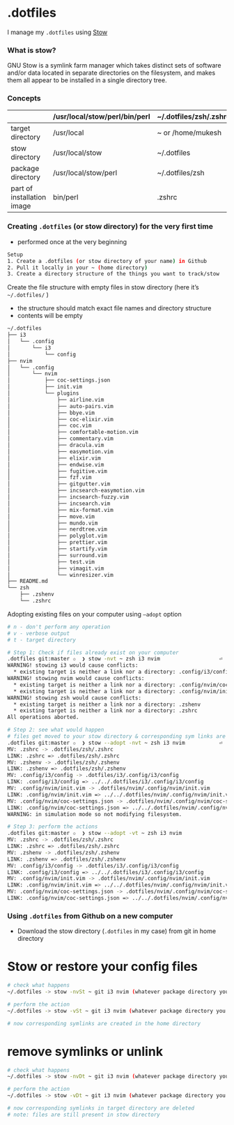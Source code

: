 # .dotfiles

I manage my `.dotfiles` using [Stow](https://www.gnu.org/software/stow/manual/stow.html)

### What is stow?

GNU Stow is a symlink farm manager which takes distinct sets of software and/or data located in separate directories on the filesystem, and makes them all appear to be installed in a single directory tree.

### Concepts

|  | /usr/local/stow/perl/bin/perl | ~/.dotfiles/zsh/.zshrc |
| --- | --- | --- |
| target directory | /usr/local | ~ or /home/mukesh |
| stow directory | /usr/local/stow | ~/.dotfiles |
| package directory | /usr/local/stow/perl | ~/.dotfiles/zsh |
| part of installation image | bin/perl | .zshrc |

### Creating `.dotfiles` (or stow directory) for the very first time

- performed once at the very beginning

```bash
Setup
1. Create a .dotfiles (or stow directory of your name) in Github
2. Pull it locally in your ~ (home directory)
3. Create a directory structure of the things you want to track/stow
```

Create the file structure with empty files in stow directory (here it’s `~/.dotfiles/` )

- the structure should match exact file names and directory structure
- contents will be empty

```bash
~/.dotfiles
├── i3
│   └── .config
│       └── i3
│           └── config
├── nvim
│   └── .config
│       └── nvim
│           ├── coc-settings.json
│           ├── init.vim
│           └── plugins
│               ├── airline.vim
│               ├── auto-pairs.vim
│               ├── bbye.vim
│               ├── coc-elixir.vim
│               ├── coc.vim
│               ├── comfortable-motion.vim
│               ├── commentary.vim
│               ├── dracula.vim
│               ├── easymotion.vim
│               ├── elixir.vim
│               ├── endwise.vim
│               ├── fugitive.vim
│               ├── fzf.vim
│               ├── gitgutter.vim
│               ├── incsearch-easymotion.vim
│               ├── incsearch-fuzzy.vim
│               ├── incsearch.vim
│               ├── mix-format.vim
│               ├── move.vim
│               ├── mundo.vim
│               ├── nerdtree.vim
│               ├── polyglot.vim
│               ├── prettier.vim
│               ├── startify.vim
│               ├── surround.vim
│               ├── test.vim
│               ├── vimagit.vim
│               └── winresizer.vim
├── README.md
└── zsh
    ├── .zshenv
    └── .zshrc
```

Adopting existing files on your computer using `—adopt` option

```bash
# n - don't perform any operation
# v - verbose output
# t - target directory

# Step 1: Check if files already exist on your computer
.dotfiles git:master ✩  ❯ stow -nvt ~ zsh i3 nvim                   ⏎
WARNING! stowing i3 would cause conflicts:
  * existing target is neither a link nor a directory: .config/i3/config
WARNING! stowing nvim would cause conflicts:
  * existing target is neither a link nor a directory: .config/nvim/coc-settings.json
  * existing target is neither a link nor a directory: .config/nvim/init.vim
WARNING! stowing zsh would cause conflicts:
  * existing target is neither a link nor a directory: .zshenv
  * existing target is neither a link nor a directory: .zshrc
All operations aborted.

# Step 2: see what would happen
# files get moved to your stow directory & corresponding sym links are created in the home directory
.dotfiles git:master ✩  ❯ stow --adopt -nvt ~ zsh i3 nvim           ⏎
MV: .zshrc -> .dotfiles/zsh/.zshrc
LINK: .zshrc => .dotfiles/zsh/.zshrc
MV: .zshenv -> .dotfiles/zsh/.zshenv
LINK: .zshenv => .dotfiles/zsh/.zshenv
MV: .config/i3/config -> .dotfiles/i3/.config/i3/config
LINK: .config/i3/config => ../../.dotfiles/i3/.config/i3/config
MV: .config/nvim/init.vim -> .dotfiles/nvim/.config/nvim/init.vim
LINK: .config/nvim/init.vim => ../../.dotfiles/nvim/.config/nvim/init.vim
MV: .config/nvim/coc-settings.json -> .dotfiles/nvim/.config/nvim/coc-settings.json
LINK: .config/nvim/coc-settings.json => ../../.dotfiles/nvim/.config/nvim/coc-settings.json
WARNING: in simulation mode so not modifying filesystem.

# Step 3: perform the actions
.dotfiles git:master ✩  ❯ stow --adopt -vt ~ zsh i3 nvim
MV: .zshrc -> .dotfiles/zsh/.zshrc
LINK: .zshrc => .dotfiles/zsh/.zshrc
MV: .zshenv -> .dotfiles/zsh/.zshenv
LINK: .zshenv => .dotfiles/zsh/.zshenv
MV: .config/i3/config -> .dotfiles/i3/.config/i3/config
LINK: .config/i3/config => ../../.dotfiles/i3/.config/i3/config
MV: .config/nvim/init.vim -> .dotfiles/nvim/.config/nvim/init.vim
LINK: .config/nvim/init.vim => ../../.dotfiles/nvim/.config/nvim/init.vim
MV: .config/nvim/coc-settings.json -> .dotfiles/nvim/.config/nvim/coc-settings.json
LINK: .config/nvim/coc-settings.json => ../../.dotfiles/nvim/.config/nvim/coc-settings.json
```

### Using `.dotfiles` from Github on a new computer

- Download the stow directory (`.dotfiles` in my case) from git in home directory

# Stow or restore your config files

```bash
# check what happens
~/.dotfiles -> stow -nvSt ~ git i3 nvim (whatever package directory you have)

# perform the action
~/.dotfiles -> stow -vSt ~ git i3 nvim (whatever package directory you have)

# now corresponding symlinks are created in the home directory
```

# remove symlinks or unlink

```bash
# check what happens
~/.dotfiles -> stow -nvDt ~ git i3 nvim (whatever package directory you have)

# perform the action
~/.dotfiles -> stow -vDt ~ git i3 nvim (whatever package directory you have)

# now corresponding symlinks in target directory are deleted
# note: files are still present in stow directory
```
